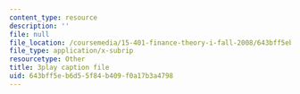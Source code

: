 ```yaml
---
content_type: resource
description: ''
file: null
file_location: /coursemedia/15-401-finance-theory-i-fall-2008/643bff5eb6d55f84b409f0a17b3a4798_cny-1yDbQno.vtt
file_type: application/x-subrip
resourcetype: Other
title: 3play caption file
uid: 643bff5e-b6d5-5f84-b409-f0a17b3a4798
---
```

